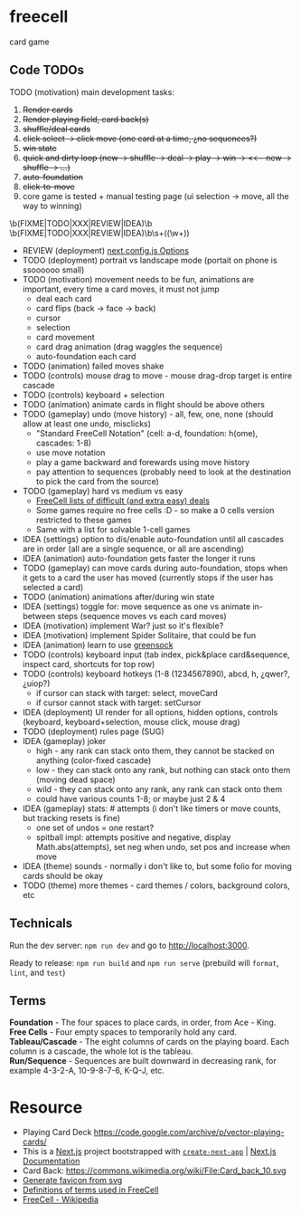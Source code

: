 # freecell

card game

## Code TODOs

TODO (motivation) main development tasks:

1. ~~Render cards~~
1. ~~Render playing field, card back(s)~~
1. ~~shuffle/deal cards~~
1. ~~click select -> click move (one card at a time, ¿no sequences?)~~
1. ~~win state~~
1. ~~quick and dirty loop (new -> shuffle -> deal -> play -> win -> <<-- new -> shuffle -> …)~~
1. ~~auto-foundation~~
1. ~~click-to-move~~
1. core game is tested + manual testing page (ui selection -> move, all the way to winning)

\b(FIXME|TODO|XXX|REVIEW|IDEA)\b
\b(FIXME|TODO|XXX|REVIEW|IDEA)\b\s+\((\w+)\)

- REVIEW (deployment) [next.config.js Options](https://nextjs.org/docs/app/api-reference/next-config-js)
- TODO (deployment) portrait vs landscape mode (portait on phone is ssoooooo small)
- TODO (motivation) movement needs to be fun, animations are important, every time a card moves, it must not jump
  - deal each card
  - card flips (back -> face -> back)
  - cursor
  - selection
  - card movement
  - card drag animation (drag waggles the sequence)
  - auto-foundation each card
- TODO (animation) failed moves shake
- TODO (controls) mouse drag to move - mouse drag-drop target is entire cascade
- TODO (controls) keyboard + selection
- TODO (animation) animate cards in flight should be above others
- TODO (gameplay) undo (move history) - all, few, one, none (should allow at least one undo, misclicks)
  - "Standard FreeCell Notation" (cell: a-d, foundation: h(ome), cascades: 1-8)
  - use move notation
  - play a game backward and forewards using move history
  - pay attention to sequences (probably need to look at the destination to pick the card from the source)
- TODO (gameplay) hard vs medium vs easy
  - [FreeCell lists of difficult (and extra easy) deals](https://www.solitairelaboratory.com/fclists.html)
  - Some games require no free cells :D - so make a 0 cells version restricted to these games
  - Same with a list for solvable 1-cell games
- IDEA (settings) option to dis/enable auto-foundation until all cascades are in order (all are a single sequence, or all are ascending)
- IDEA (animation) auto-foundation gets faster the longer it runs
- TODO (gameplay) can move cards during auto-foundation, stops when it gets to a card the user has moved (currently stops if the user has selected a card)
- TODO (animation) animations after/during win state
- IDEA (settings) toggle for: move sequence as one vs animate in-between steps (sequence moves vs each card moves)
- IDEA (motivation) implement War? just so it's flexible?
- IDEA (motivation) implement Spider Solitaire, that could be fun
- IDEA (animation) learn to use [greensock](https://css-tricks.com/how-to-animate-on-the-web-with-greensock/)
- TODO (controls) keyboard input (tab index, pick&place card&sequence, inspect card, shortcuts for top row)
- TODO (controls) keyboard hotkeys (1-8 (1234567890), abcd, h, ¿qwer?, ¿uiop?)
  - if cursor can stack with target: select, moveCard
  - if cursor cannot stack with target: setCursor
- IDEA (deployment) UI render for all options, hidden options, controls (keyboard, keyboard+selection, mouse click, mouse drag)
- TODO (deployment) rules page (SUG)
- IDEA (gameplay) joker
  - high - any rank can stack onto them, they cannot be stacked on anything (color-fixed cascade)
  - low - they can stack onto any rank, but nothing can stack onto them (moving dead space)
  - wild - they can stack onto any rank, any rank can stack onto them
  - could have various counts 1-8; or maybe just 2 & 4
- IDEA (gameplay) stats: # attempts (i don't like timers or move counts, but tracking resets is fine)
  - one set of undos = one restart?
  - spitball impl: attempts positive and negative, display Math.abs(attempts), set neg when undo, set pos and increase when move
- IDEA (theme) sounds - normally i don't like to, but some folio for moving cards should be okay
- TODO (theme) more themes - card themes / colors, background colors, etc

## Technicals

Run the dev server: `npm run dev` and go to [http://localhost:3000](http://localhost:3000).

Ready to release: `npm run build` and `npm run serve` (prebuild will `format`, `lint`, and `test`)

## Terms

**Foundation** - The four spaces to place cards, in order, from Ace - King. \
**Free Cells** - Four empty spaces to temporarily hold any card. \
**Tableau/Cascade** - The eight columns of cards on the playing board. Each column is a cascade, the whole lot is the tableau. \
**Run/Sequence** - Sequences are built downward in decreasing rank, for example 4-3-2-A, 10-9-8-7-6, K-Q-J, etc.

# Resource

- Playing Card Deck https://code.google.com/archive/p/vector-playing-cards/
- This is a [Next.js](https://nextjs.org/) project bootstrapped with [`create-next-app`](https://github.com/vercel/next.js/tree/canary/packages/create-next-app) | [Next.js Documentation](https://nextjs.org/docs)
- Card Back: https://commons.wikimedia.org/wiki/File:Card_back_10.svg
- [Generate favicon from svg](https://svg2ico.com/)
- [Definitions of terms used in FreeCell](https://mobilityware.helpshift.com/hc/en/12-freecell/faq/3459-definitions-of-terms-used-in-freecell/)
- [FreeCell - Wikipedia](https://en.wikipedia.org/wiki/FreeCell)
